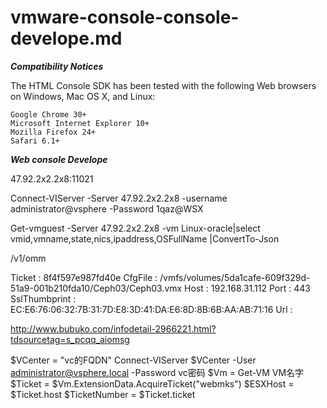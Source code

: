 # vmware-console-console-develope.md


***Compatibility Notices***

The HTML Console SDK has been tested with the following Web browsers on Windows, Mac OS X, and Linux:

    Google Chrome 30+
    Microsoft Internet Explorer 10+
    Mozilla Firefox 24+
    Safari 6.1+

***Web console Develope*** 


47.92.2x2.2x8:11021

Connect-VIServer -Server 47.92.2x2.2x8 -username administrator@vsphere -Password 1qaz@WSX

Get-vmguest -Server 47.92.2x2.2x8 -vm Linux-oracle|select vmid,vmname,state,nics,ipaddress,OSFullName |ConvertTo-Json


/v1/omm



Ticket        : 8f4f597e987fd40e
CfgFile       : /vmfs/volumes/5da1cafe-609f329d-51a9-001b210fda10/Ceph03/Ceph03.vmx
Host          : 192.168.31.112
Port          : 443
SslThumbprint : EC:E6:76:06:32:7B:31:7D:E8:3D:41:DA:E6:8D:8B:6B:AA:AB:71:16
Url           : 



http://www.bubuko.com/infodetail-2966221.html?tdsourcetag=s_pcqq_aiomsg


$VCenter = "vc的FQDN"
Connect-VIServer $VCenter -User administrator@vsphere.local -Password  vc密码
$Vm = Get-VM VM名字
$Ticket = $Vm.ExtensionData.AcquireTicket("webmks")
$ESXHost = $Ticket.host
$TicketNumber = $Ticket.ticket